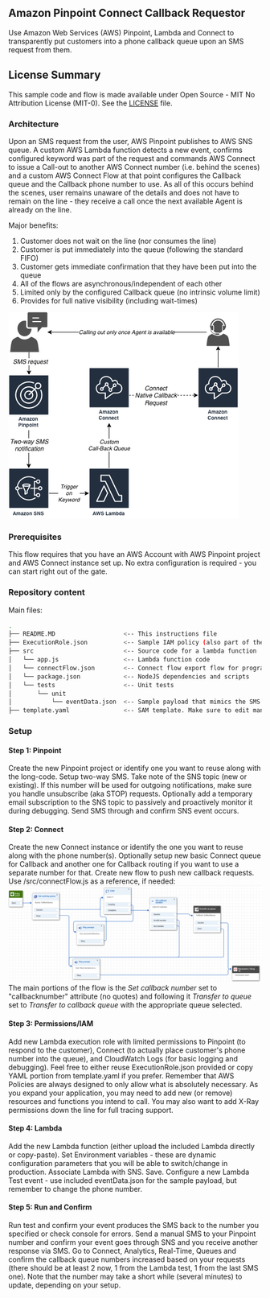 ## Amazon Pinpoint Connect Callback Requestor
Use Amazon Web Services (AWS) Pinpoint, Lambda and Connect to transparently put customers into a phone callback queue upon an SMS request from them.

## License Summary
This sample code and flow is made available under Open Source - MIT No Attribution License (MIT-0). See the [LICENSE](/LICENSE) file.

### Architecture
Upon an SMS request from the user, AWS Pinpoint publishes to AWS SNS queue. A custom AWS Lambda function detects a new event, confirms configured keyword was part of the request and commands AWS Connect to issue a Call-out to another AWS Connect number (i.e. behind the scenes) and a custom AWS Connect Flow at that point configures the Callback queue and the Callback phone number to use. As all of this occurs behind the scenes, user remains unaware of the details and does not have to remain on the line - they receive a call once the next available Agent is already on the line.

Major benefits:
1. Customer does not wait on the line (nor consumes the line)
2. Customer is put immediately into the queue (following the standard FIFO)
3. Customer gets immediate confirmation that they have been put into the queue
4. All of the flows are asynchronous/independent of each other
5. Limited only by the configured Callback queue (no intrinsic volume limit)
6. Provides for full native visibility (including wait-times)

![Architecture Diagram](misc/architecture.png?raw=true)

### Prerequisites
This flow requires that you have an AWS Account with AWS Pinpoint project and AWS Connect instance set up. 
No extra configuration is required - you can start right out of the gate.

### Repository content
Main files:
```bash
.
├── README.MD                   <-- This instructions file
├── ExecutionRole.json          <-- Sample IAM policy (also part of the SAM template). Make sure to edit manually first!
├── src                         <-- Source code for a lambda function
│   └── app.js                  <-- Lambda function code
│   └── connectFlow.json        <-- Connect flow export flow for programmatic callback. Make sure to edit manually first!
│   └── package.json            <-- NodeJS dependencies and scripts
│   └── tests                   <-- Unit tests
│       └── unit
│           └── eventData.json  <-- Sample payload that mimics the SMS received from customer (from Pinpoint via SNS). Make sure to edit manually first!
├── template.yaml               <-- SAM template. Make sure to edit manually first!
```

### Setup
#### Step 1: Pinpoint
Create the new Pinpoint project or identify one you want to reuse along with the long-code. 
Setup two-way SMS. Take note of the SNS topic (new or existing). 
If this number will be used for outgoing notifications, make sure you handle unsubscribe (aka STOP) requests.
Optionally add a temporary email subscription to the SNS topic to passively and proactively monitor it during debugging.
Send SMS through and confirm SNS event occurs.
#### Step 2: Connect
Create the new Connect instance or identify the one you want to reuse along with the phone number(s). 
Optionally setup new basic Connect queue for Callback and another one for Callback routing if you want to use a separate number for that.
Create new flow to push new callback requests. Use /src/connectFlow.js as a reference, if needed:
![Connect Callback flow Diagram](misc/ConnectCallBackFlow.png?raw=true)
The main portions of the flow is the _Set callback number_ set to "callbacknumber" attribute (no quotes) and following it _Transfer to queue_ set to _Transfer to callback queue_ with the appropriate queue selected.
#### Step 3: Permissions/IAM
Add new Lambda execution role with limited permissions to Pinpoint (to respond to the customer), Connect (to actually place customer's phone number into the queue), and CloudWatch Logs (for basic logging and debugging). 
Feel free to either reuse ExecutionRole.json provided or copy YAML portion from template.yaml if you prefer.
Remember that AWS Policies are always designed to only allow what is absolutely necessary. As you expand your application, you may need to add new (or remove) resources and functions you intend to call. You may also want to add X-Ray permissions down the line for full tracing support.
#### Step 4: Lambda
Add the new Lambda function (either upload the included Lambda directly or copy-paste).
Set Environment variables - these are dynamic configuration parameters that you will be able to switch/change in production.
Associate Lambda with SNS. 
Save.
Configure a new Lambda Test event - use included eventData.json for the sample payload, but remember to change the phone number.
#### Step 5: Run and Confirm
Run test and confirm your event produces the SMS back to the number you specified or check console for errors.
Send a manual SMS to your Pinpoint number and confirm your event goes through SNS and you receive another response via SMS.
Go to Connect, Analytics, Real-Time, Queues and confirm the callback queue numbers increased based on your requests (there should be at least 2 now, 1 from the Lambda test, 1 from the last SMS one). Note that the number may take a short while (several minutes) to update, depending on your setup.
